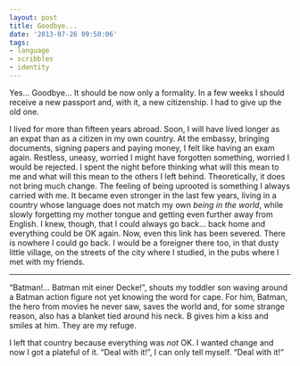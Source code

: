```yaml
---
layout: post
title: Goodbye...
date: '2013-07-26 09:50:06'
tags:
- language
- scribbles
- identity
---
```



Yes… Goodbye… It should be now only a formality. In a few weeks I should receive a new passport and, with it, a new citizenship. I had to give up the old one.

I lived for more than fifteen years abroad. Soon, I will have lived longer as an expat than as a citizen in my own country. At the embassy, bringing documents, signing papers and paying money, I felt like having an exam again. Restless, uneasy, worried I might have forgotten something, worried I would be rejected. I spent the night before thinking what will this mean to me and what will this mean to the others I left behind. Theoretically, it does not bring much change. The feeling of being uprooted is something I always carried with me. It became even stronger in the last few years, living in a country whose language does not match my own *being in the world*, while slowly forgetting my mother tongue and getting even further away from English. I knew, though, that I could always go back… back home and everything could be OK again. Now, even this link has been severed. There is nowhere I could go back. I would be a foreigner there too, in that dusty little village, on the streets of the city where I studied, in the pubs where I met with my friends.

---

“Batman!… Batman mit einer Decke!”, shouts my toddler son waving around a Batman action figure not yet knowing the word for cape. For him, Batman, the hero from movies he never saw, saves the world and, for some strange reason, also has a blanket tied around his neck. B gives him a kiss and smiles at him. They are my refuge.

I left that country because everything was *not* OK. I wanted change and now I got a plateful of it. “Deal with it!”, I can only tell myself. “Deal with it!”


